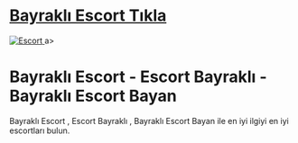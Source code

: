 # <a href=https://askdoluanlar.xyz/izmir>Bayraklı Escort Tıkla</a>

<a href=https://askdoluanlar.xyz/izmir title=Escort>
    <img src=https://resmim.net/cdn/2025/01/29/DpjCSq.md.png alt=Escort style=max-width: 100%; border: 2px solid #ddd; border-radius: 10px;>
</a>a>

# Bayraklı Escort - Escort Bayraklı - Bayraklı Escort Bayan
Bayraklı Escort , Escort Bayraklı , Bayraklı Escort Bayan ile en iyi ilgiyi en iyi escortları bulun.
